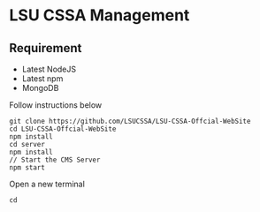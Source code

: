# LSU CSSA Management

## Requirement
- Latest NodeJS
- Latest npm
- MongoDB

Follow instructions below
```
git clone https://github.com/LSUCSSA/LSU-CSSA-Offcial-WebSite
cd LSU-CSSA-Offcial-WebSite
npm install
cd server
npm install
// Start the CMS Server
npm start
```
Open a new terminal
```
cd 
```
